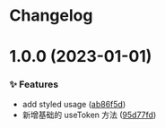 # Changelog

# 1.0.0 (2023-01-01)

### ✨ Features

- add styled usage ([ab86f5d](https://github.com/arvinxx/antd-style/commit/ab86f5d))
- 新增基础的 useToken 方法 ([95d77fd](https://github.com/arvinxx/antd-style/commit/95d77fd))
